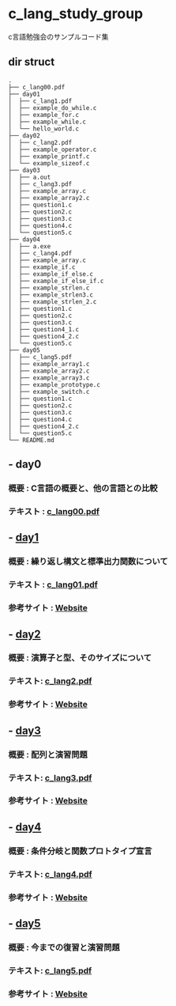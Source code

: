 # c_lang_study_group

c言語勉強会のサンプルコード集

## dir struct

```text
.
├── c_lang00.pdf
├── day01
│  ├── c_lang1.pdf
│  ├── example_do_while.c
│  ├── example_for.c
│  ├── example_while.c
│  └── hello_world.c
├── day02
│  ├── c_lang2.pdf
│  ├── example_operator.c
│  ├── example_printf.c
│  └── example_sizeof.c
├── day03
│  ├── a.out
│  ├── c_lang3.pdf
│  ├── example_array.c
│  ├── example_array2.c
│  ├── question1.c
│  ├── question2.c
│  ├── question3.c
│  ├── question4.c
│  └── question5.c
├── day04
│  ├── a.exe
│  ├── c_lang4.pdf
│  ├── example_array.c
│  ├── example_if.c
│  ├── example_if_else.c
│  ├── example_if_else_if.c
│  ├── example_strlen.c
│  ├── example_strlen3.c
│  ├── example_strlen_2.c
│  ├── question1.c
│  ├── question2.c
│  ├── question3.c
│  ├── question4_1.c
│  ├── question4_2.c
│  └── question5.c
├── day05
│  ├── c_lang5.pdf
│  ├── example_array1.c
│  ├── example_array2.c
│  ├── example_array3.c
│  ├── example_prototype.c
│  ├── example_switch.c
│  ├── question1.c
│  ├── question2.c
│  ├── question3.c
│  ├── question4.c
│  ├── question4_2.c
│  └── question5.c
└── README.md
```


## - day0

### 概要 : C言語の概要と、他の言語との比較

### テキスト : [c_lang00.pdf](https://github.com/u-lab/c_lang_study_group/blob/main/first_semester/c_lang00.pdf)


## - [day1](https://github.com/u-lab/c_lang_study_group/blob/main/first_semester/day01)

### 概要 : 繰り返し構文と標準出力関数について

### テキスト : [c_lang01.pdf](https://github.com/u-lab/c_lang_study_group/blob/main/first_semester/day01/c_lang1.pdf)

### 参考サイト : [Website](https://ulab-uu.com/2021/04/28/0428-sutding-clang/)

## - [day2](https://github.com/u-lab/c_lang_study_group/blob/main/first_semester/day02)

### 概要 : 演算子と型、そのサイズについて

### テキスト: [c_lang2.pdf](https://github.com/u-lab/c_lang_study_group/blob/main/first_semester/day02/c_lang2.pdf)

### 参考サイト : [Website](https://ulab-uu.com/2021/05/12/0512-sutding-clang/)

## - [day3](https://github.com/u-lab/c_lang_study_group/blob/main/first_semester/day03)

### 概要 : 配列と演習問題

### テキスト: [c_lang3.pdf](https://github.com/u-lab/c_lang_study_group/blob/main/first_semester/day03/c_lang3.pdf)

### 参考サイト : [Website](https://ulab-uu.com/2021/05/26/0519-sutding-clang/)


## - [day4](https://github.com/u-lab/c_lang_study_group/blob/main/first_semester/day04)

### 概要 : 条件分岐と関数プロトタイプ宣言

### テキスト: [c_lang4.pdf](https://github.com/u-lab/c_lang_study_group/blob/main/first_semester/day04/c_lang4.pdf)

### 参考サイト : [Website](https://ulab-uu.com/2021/05/26/0526-sutding-clang/)

## - [day5](https://github.com/u-lab/c_lang_study_group/blob/main/first_semester/day05)

### 概要 : 今までの復習と演習問題

### テキスト: [c_lang5.pdf](https://github.com/u-lab/c_lang_study_group/blob/main/first_semester/day05/c_lang5.pdf)

### 参考サイト : [Website](https://ulab-uu.com/2021/06/03/0603-sutding-clang/)
